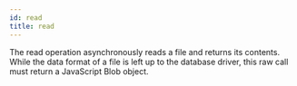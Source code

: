 ```yaml
---
id: read
title: read
---
```


The read operation asynchronously reads a file and returns its contents.
While the data format of a file is left up to the database driver, this raw call must return a JavaScript Blob object.

